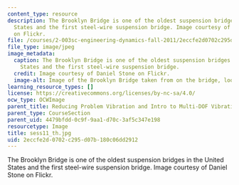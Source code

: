 ```yaml
---
content_type: resource
description: The Brooklyn Bridge is one of the oldest suspension bridges in the United
  States and the first steel-wire suspension bridge. Image courtesy of Daniel Stone
  on Flickr.
file: /courses/2-003sc-engineering-dynamics-fall-2011/2eccfe2d0702c295d07b180c06dd2912_sess11_th.jpg
file_type: image/jpeg
image_metadata:
  caption: The Brooklyn Bridge is one of the oldest suspension bridges in the United
    States and the first steel-wire suspension bridge.
  credit: Image courtesy of Daniel Stone on Flickr.
  image-alt: Image of the Brooklyn Bridge taken from on the bridge, looking up.
learning_resource_types: []
license: https://creativecommons.org/licenses/by-nc-sa/4.0/
ocw_type: OCWImage
parent_title: Reducing Problem Vibration and Intro to Multi-DOF Vibration
parent_type: CourseSection
parent_uid: 4479bfdd-0c9f-9aa1-d70c-3af5c347e198
resourcetype: Image
title: sess11_th.jpg
uid: 2eccfe2d-0702-c295-d07b-180c06dd2912
---
```

The Brooklyn Bridge is one of the oldest suspension bridges in the United States and the first steel-wire suspension bridge. Image courtesy of Daniel Stone on Flickr.
